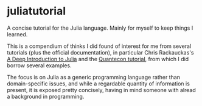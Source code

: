 # juliatutorial
A concise tutorial for the Julia language. Mainly for myself to keep things I learned.

This is a compendium of thinks I did found of interest for me from several tutorials (plus the official documentation), in particular Chris Rackauckas's [A Deep Introduction to Julia](http://ucidatascienceinitiative.github.io/IntroToJulia/)
 and the [Quantecon tutorial](http://lectures.quantecon.org/jl/learning_julia.html), from which I did borrow several examples.

The focus is on Julia as a generic programming language rather than domain-specific issues, and while a regardable quantity of information is present, it is exposed pretty concisely, having in mind someone with alread a background in programming.







